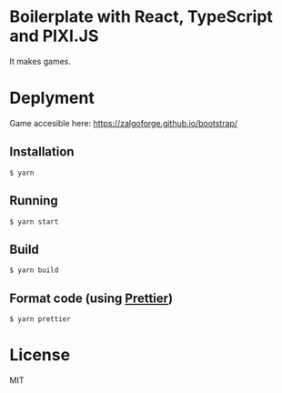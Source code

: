 # Boilerplate with React, TypeScript and PIXI.JS

It makes games.

# Deplyment 

Game accesible here: https://zalgoforge.github.io/bootstrap/

## Installation

```
$ yarn
```

## Running

```
$ yarn start
```

## Build

```
$ yarn build
```

## Format code (using [Prettier](https://github.com/prettier/prettier))

```
$ yarn prettier
```

# License

MIT
